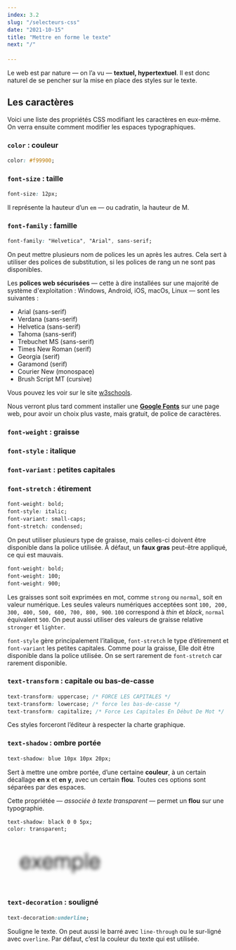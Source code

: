 ```yaml
---
index: 3.2
slug: "/selecteurs-css"
date: "2021-10-15"
title: "Mettre en forme le texte"
next: "/"

---
```


Le web est par nature — on l’a vu — **textuel, hypertextuel**. Il est donc naturel de se pencher sur la mise en place des styles sur le texte.

## Les caractères

Voici une liste des propriétés CSS modifiant les caractères en eux-même. On verra ensuite comment modifier les espaces typographiques.

### `color` : couleur

```css
color: #f99900;
```

### `font-size` : taille

```css
font-size: 12px;
```

Il représente la hauteur d’un `em` — ou cadratin, la hauteur de M.

### `font-family` : famille

```css
font-family: "Helvetica", "Arial", sans-serif;
```

On peut mettre plusieurs nom de polices les un après les autres. Cela sert à utiliser des polices de substitution, si les polices de rang un ne sont pas disponibles. 

Les **polices web sécurisées** — cette à dire installées sur une majorité de système d'exploitation : Windows, Android, iOS, macOs, Linux — sont les suivantes : 

- Arial (sans-serif)
- Verdana (sans-serif)
- Helvetica (sans-serif)
- Tahoma (sans-serif)
- Trebuchet MS (sans-serif)
- Times New Roman (serif)
- Georgia (serif)
- Garamond (serif)
- Courier New (monospace)
- Brush Script MT (cursive)

Vous pouvez les voir sur le site [w3schools](https://www.w3schools.com/cssref/css_websafe_fonts.asp). 

Nous verront plus tard comment installer une **[Google Fonts](https://fonts.google.com/)** sur une page web, pour avoir un choix plus vaste, mais gratuit, de police de caractères.

### `font-weight` : graisse

### `font-style` : italique

### `font-variant` : petites capitales

### `font-stretch` : étirement

```css
font-weight: bold;
font-style: italic;
font-variant: small-caps;
font-stretch: condensed;
```

On peut utiliser plusieurs type de graisse, mais celles-ci doivent être disponible dans la police utilisée. À défaut, un **faux gras** peut-être appliqué, ce qui est mauvais.

```css
font-weight: bold;
font-weight: 100;
font-weight: 900;
```

Les graisses sont soit exprimées en mot, comme `strong` ou `normal`, soit en valeur numérique. Les seules valeurs numériques acceptées sont `100, 200, 300, 400, 500, 600, 700, 800, 900`. `100` correspond à *thin* et *black*, `normal` équivalent `500`. On peut aussi utiliser des valeurs de graisse relative `stronger` et `lighter`.

`font-style` gère principalement l’italique, `font-stretch` le type d’étirement et `font-variant` les petites capitales. Comme pour la graisse, Elle doit être disponible dans la police utilisée. On se sert rarement de `font-stretch` car rarement disponible.

### `text-transform` : capitale ou bas-de-casse

```css
text-transform: uppercase; /* FORCE LES CAPITALES */
text-transform: lowercase; /* force les bas-de-casse */
text-transform: capitalize; /* Force Les Capitales En Début De Mot */
```

Ces styles forceront l’éditeur à respecter la charte graphique.

### `text-shadow` : ombre portée

```css
text-shadow: blue 10px 10px 20px;
```

Sert à mettre une ombre portée, d’une certaine **couleur**, à un certain décallage **en x** et **en y**, avec un certain **flou**. Toutes ces options sont séparées par des espaces.

Cette propriétée — *associée à texte transparent* — permet un **flou** sur une typographie.

```css
text-shadow: black 0 0 5px;
color: transparent;
```

![text blur](images/text-shadow-blur.png)

### `text-decoration` : souligné

```css
text-decoration:underline;
```

Souligne le texte. On peut aussi le barré avec `line-through` ou le sur-ligné avec `overline`. Par défaut, c’est la couleur du texte qui est utilisée.